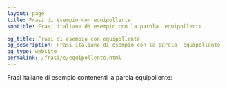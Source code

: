 ```yaml
---
layout: page
title: Frasi di esempio con equipollente 
subtitle: Frasi italiane di esempio con la parola  equipollente

og_title: Frasi di esempio con equipollente 
og_description: Frasi italiane di esempio con la parola  equipollente
og_type: website
permalink: /frasi/e/equipollente.html
---
```


Frasi italiane di esempio contenenti la parola equipollente:


